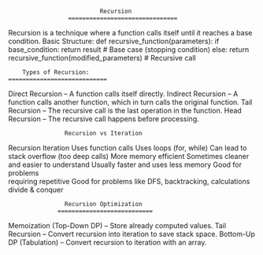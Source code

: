 
                              Recursion
                     ===============================
Recursion is a technique where a function calls itself until it reaches a base condition.
Basic Structure:
    def recursive_function(parameters):
    if base_condition:
        return result  # Base case (stopping condition)
    else:
        return recursive_function(modified_parameters)  # Recursive call

        Types of Recursion:
    ============================
    
Direct Recursion – A function calls itself directly.
Indirect Recursion – A function calls another function, which in turn calls the original function.
Tail Recursion – The recursive call is the last operation in the function.
Head Recursion – The recursive call happens before processing.

                    Recursion vs Iteration
Recursion	                                        Iteration
Uses function calls	                            Uses loops (for, while)
Can lead to stack overflow (too deep calls)	    More memory efficient
Sometimes cleaner and easier to understand	    Usually faster and uses less memory                                          Good for problems            
                                                requiring repetitive 
Good for problems like DFS, backtracking,       calculations
divide & conquer	

                    Recursion Optimization
                  ===========================

Memoization (Top-Down DP) – Store already computed values.
Tail Recursion – Convert recursion into iteration to save stack space.
Bottom-Up DP (Tabulation) – Convert recursion to iteration with an array.
